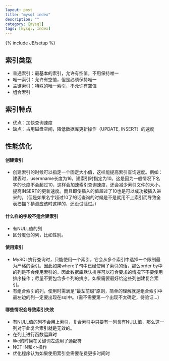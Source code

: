 ```yaml
---
layout: post
title: "mysql index"
description: ""
category: [mysql]
tags: [mysql, index]
---
```

{% include JB/setup %}

索引类型
---
*	普通索引：最基本的索引，允许有空值，不用保持唯一
*	唯一索引：允许有空值，但是必须保持唯一
*	主键索引：特殊的唯一索引，不允许有空值
*	组合索引

索引特点
---
*	优点：加快查询速度
*	缺点：占用磁盘空间，降低数据库更新操作（UPDATE, INSERT）的速度

性能优化
---
#### 创建索引 ####
*	创建索引的时候可以指定一个固定大小值，这样能提高索引查询速度。例如：建表时，usernname长度为16，建索引时指定为10。这是因为一般情况下名字的长度不会超过10，这样会加速索引查询速度，还会减少索引文件的大小，提高INSERT的更新速度。而且即使插入的值超过了10也是可以成功被插入进来的。（但是如果名字超过10了的话查询的时候是不是就用不上索引而导致全表扫描？猜测应该时这样的，还没试验过。）

#### 什么样的字段不适合建索引 ####
*	有NULL值的列
*	区分度低的列，比如性别。

#### 使用索引 ####
*	MySQL执行查询时，只能使用一个索引，它会从多个索引中选择一个限制最为严格的索引。因此如果where子句中已经使用了索引的话，那么order by中的列是不会使用索引的。因此数据库默认排序可以符合要求的情况下不要使用排序操作；尽量不要包含多个列的排序，如果需要最好给这些列创建复合索引。
*	有组合索引的列，使用时需满足“最左前缀”原则，简单的理解就是组合索引中最左边的列一定要出现在sql中。（需不需要第一个出现不太确定，待验证...）

#### 哪些情况会导致索引失效 ####
*	有NULL值的列不会用上索引，复合索引中只要有一列含有NULL值，那么这一列对于此复合索引就是无效的。
*	在列上进行函数运算时
*	like的时候在关键词左边用了通配符
*	NOT IN和<>操作
*	优化程序认为如果使用索引会需要花费更多时间时